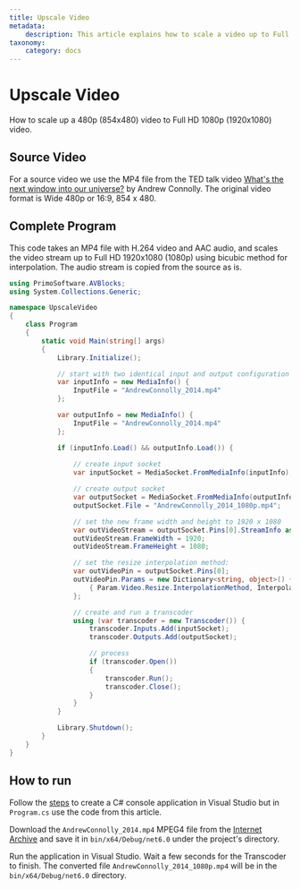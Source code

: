 ```yaml
---
title: Upscale Video
metadata:
    description: This article explains how to scale a video up to Full HD (1080p) with AVBlocks.
taxonomy:
    category: docs
---
```


# Upscale Video

How to scale up a 480p (854x480) video to Full HD 1080p (1920x1080) video.

## Source Video

For a source video we use the MP4 file from the TED talk video [What's the next window into our universe?](https://archive.org/details/AndrewConnolly_2014) by Andrew Connolly. The original video format is Wide 480p or 16:9, 854 x 480.

## Complete Program

This code takes an MP4 file with H.264 video and AAC audio, and scales the video stream up to Full HD 1920x1080 (1080p) using bicubic method for interpolation. The audio stream is copied from the source as is.    

``` csharp
using PrimoSoftware.AVBlocks;
using System.Collections.Generic;

namespace UpscaleVideo
{
    class Program
    {
        static void Main(string[] args)
        {
            Library.Initialize();

            // start with two identical input and output configuration
            var inputInfo = new MediaInfo() {
                InputFile = "AndrewConnolly_2014.mp4"
            };

            var outputInfo = new MediaInfo() {
                InputFile = "AndrewConnolly_2014.mp4"
            };

            if (inputInfo.Load() && outputInfo.Load()) {
                
                // create input socket
                var inputSocket = MediaSocket.FromMediaInfo(inputInfo);

                // create output socket
                var outputSocket = MediaSocket.FromMediaInfo(outputInfo);
                outputSocket.File = "AndrewConnolly_2014_1080p.mp4";

                // set the new frame width and height to 1920 x 1080
                var outVideoStream = outputSocket.Pins[0].StreamInfo as VideoStreamInfo;
                outVideoStream.FrameWidth = 1920;
                outVideoStream.FrameHeight = 1080;

                // set the resize interpolation method: 
                var outVideoPin = outputSocket.Pins[0];
                outVideoPin.Params = new Dictionary<string, object>() {
                    { Param.Video.Resize.InterpolationMethod, InterpolationMethod.Cubic } 
                };

                // create and run a transcoder
                using (var transcoder = new Transcoder()) {
                    transcoder.Inputs.Add(inputSocket);
                    transcoder.Outputs.Add(outputSocket);

                    // process
                    if (transcoder.Open())
                    {
                        transcoder.Run();
                        transcoder.Close();
                    }
                }
            }

            Library.Shutdown();
        }
    }
}
```
## How to run

Follow the [steps](../getting-started-windows/create-a-c-sharp-console-app-in-visual-studio) to create a C# console application in Visual Studio but in `Program.cs` use the code from this article. 

Download the `AndrewConnolly_2014.mp4` MPEG4 file from the [Internet Archive](https://archive.org/details/AndrewConnolly_2014) and save it in `bin/x64/Debug/net6.0` under the project's directory.

Run the application in Visual Studio. Wait a few seconds for the Transcoder to finish. The converted file `AndrewConnolly_2014_1080p.mp4` will be in the `bin/x64/Debug/net6.0` directory.

